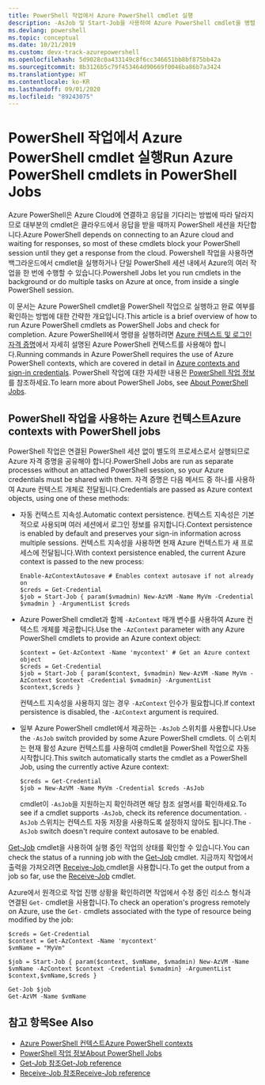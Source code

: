 ```yaml
---
title: PowerShell 작업에서 Azure PowerShell cmdlet 실행
description: -AsJob 및 Start-Job을 사용하여 Azure PowerShell cmdlet을 병렬 또는 백그라운드 작업으로 실행하는 방법에 대해 알아보세요.
ms.devlang: powershell
ms.topic: conceptual
ms.date: 10/21/2019
ms.custom: devx-track-azurepowershell
ms.openlocfilehash: 5d9028c0a433149c8f6cc346651bb8bf875bb42a
ms.sourcegitcommit: 8b3126b5c79f453464d90669f0046ba86b7a3424
ms.translationtype: HT
ms.contentlocale: ko-KR
ms.lasthandoff: 09/01/2020
ms.locfileid: "89243075"
---
```

# <a name="run-azure-powershell-cmdlets-in-powershell-jobs"></a><span data-ttu-id="01442-103">PowerShell 작업에서 Azure PowerShell cmdlet 실행</span><span class="sxs-lookup"><span data-stu-id="01442-103">Run Azure PowerShell cmdlets in PowerShell Jobs</span></span>

<span data-ttu-id="01442-104">Azure PowerShell은 Azure Cloud에 연결하고 응답을 기다리는 방법에 따라 달라지므로 대부분의 cmdlet은 클라우드에서 응답을 받을 때까지 PowerShell 세션을 차단합니다.</span><span class="sxs-lookup"><span data-stu-id="01442-104">Azure PowerShell depends on connecting to an Azure cloud and waiting for responses, so most of these cmdlets block your PowerShell session until they get a response from the cloud.</span></span>
<span data-ttu-id="01442-105">Powershell 작업을 사용하면 백그라운드에서 cmdlet을 실행하거나 단일 PowerShell 세션 내에서 Azure의 여러 작업을 한 번에 수행할 수 있습니다.</span><span class="sxs-lookup"><span data-stu-id="01442-105">Powershell Jobs let you run cmdlets in the background or do multiple tasks on Azure at once, from inside a single PowerShell session.</span></span>

<span data-ttu-id="01442-106">이 문서는 Azure PowerShell cmdlet을 PowerShell 작업으로 실행하고 완료 여부를 확인하는 방법에 대한 간략한 개요입니다.</span><span class="sxs-lookup"><span data-stu-id="01442-106">This article is a brief overview of how to run Azure PowerShell cmdlets as PowerShell Jobs and check for completion.</span></span> <span data-ttu-id="01442-107">Azure PowerShell에서 명령을 실행하려면 [Azure 컨텍스트 및 로그인 자격 증명](context-persistence.md)에서 자세히 설명된 Azure PowerShell 컨텍스트를 사용해야 합니다.</span><span class="sxs-lookup"><span data-stu-id="01442-107">Running commands in Azure PowerShell requires the use of Azure PowerShell contexts, which are covered in detail in [Azure contexts and sign-in credentials](context-persistence.md).</span></span>
<span data-ttu-id="01442-108">PowerShell 작업에 대한 자세한 내용은 [PowerShell 작업 정보](/powershell/module/microsoft.powershell.core/about/about_jobs)를 참조하세요.</span><span class="sxs-lookup"><span data-stu-id="01442-108">To learn more about PowerShell Jobs, see [About PowerShell Jobs](/powershell/module/microsoft.powershell.core/about/about_jobs).</span></span>

## <a name="azure-contexts-with-powershell-jobs"></a><span data-ttu-id="01442-109">PowerShell 작업을 사용하는 Azure 컨텍스트</span><span class="sxs-lookup"><span data-stu-id="01442-109">Azure contexts with PowerShell jobs</span></span>

<span data-ttu-id="01442-110">PowerShell 작업은 연결된 PowerShell 세션 없이 별도의 프로세스로서 실행되므로 Azure 자격 증명을 공유해야 합니다.</span><span class="sxs-lookup"><span data-stu-id="01442-110">PowerShell Jobs are run as separate processes without an attached PowerShell session, so your Azure credentials must be shared with them.</span></span> <span data-ttu-id="01442-111">자격 증명은 다음 메서드 중 하나를 사용하여 Azure 컨텍스트 개체로 전달됩니다.</span><span class="sxs-lookup"><span data-stu-id="01442-111">Credentials are passed as Azure context objects, using one of these methods:</span></span>

* <span data-ttu-id="01442-112">자동 컨텍스트 지속성.</span><span class="sxs-lookup"><span data-stu-id="01442-112">Automatic context persistence.</span></span> <span data-ttu-id="01442-113">컨텍스트 지속성은 기본적으로 사용되며 여러 세션에서 로그인 정보를 유지합니다.</span><span class="sxs-lookup"><span data-stu-id="01442-113">Context persistence is enabled by default and preserves your sign-in information across multiple sessions.</span></span> <span data-ttu-id="01442-114">컨텍스트 지속성을 사용하면 현재 Azure 컨텍스트가 새 프로세스에 전달됩니다.</span><span class="sxs-lookup"><span data-stu-id="01442-114">With context persistence enabled, the current Azure context is passed to the new process:</span></span>

  ```azurepowershell-interactive
  Enable-AzContextAutosave # Enables context autosave if not already on
  $creds = Get-Credential
  $job = Start-Job { param($vmadmin) New-AzVM -Name MyVm -Credential $vmadmin } -ArgumentList $creds
  ```

* <span data-ttu-id="01442-115">Azure PowerShell cmdlet과 함께 `-AzContext` 매개 변수를 사용하여 Azure 컨텍스트 개체를 제공합니다.</span><span class="sxs-lookup"><span data-stu-id="01442-115">Use the `-AzContext` parameter with any Azure PowerShell cmdlets to provide an Azure context object:</span></span>

  ```azurepowershell-interactive
  $context = Get-AzContext -Name 'mycontext' # Get an Azure context object
  $creds = Get-Credential
  $job = Start-Job { param($context, $vmadmin) New-AzVM -Name MyVm -AzContext $context -Credential $vmadmin} -ArgumentList $context,$creds }
  ```

  <span data-ttu-id="01442-116">컨텍스트 지속성을 사용하지 않는 경우 `-AzContext` 인수가 필요합니다.</span><span class="sxs-lookup"><span data-stu-id="01442-116">If context persistence is disabled, the `-AzContext` argument is required.</span></span>

* <span data-ttu-id="01442-117">일부 Azure PowerShell cmdlet에서 제공하는 `-AsJob` 스위치를 사용합니다.</span><span class="sxs-lookup"><span data-stu-id="01442-117">Use the `-AsJob` switch provided by some Azure PowerShell cmdlets.</span></span> <span data-ttu-id="01442-118">이 스위치는 현재 활성 Azure 컨텍스트를 사용하여 cmdlet을 PowerShell 작업으로 자동 시작합니다.</span><span class="sxs-lookup"><span data-stu-id="01442-118">This switch automatically starts the cmdlet as a PowerShell Job, using the currently active Azure context:</span></span>

  ```azurepowershell-interactive
  $creds = Get-Credential
  $job = New-AzVM -Name MyVm -Credential $creds -AsJob
  ```

  <span data-ttu-id="01442-119">cmdlet이 `-AsJob`을 지원하는지 확인하려면 해당 참조 설명서를 확인하세요.</span><span class="sxs-lookup"><span data-stu-id="01442-119">To see if a cmdlet supports `-AsJob`, check its reference documentation.</span></span> <span data-ttu-id="01442-120">`-AsJob` 스위치는 컨텍스트 자동 저장을 사용하도록 설정하지 않아도 됩니다.</span><span class="sxs-lookup"><span data-stu-id="01442-120">The `-AsJob` switch doesn't require context autosave to be enabled.</span></span>

<span data-ttu-id="01442-121">[Get-Job](/powershell/module/microsoft.powershell.core/get-job) cmdlet을 사용하여 실행 중인 작업의 상태를 확인할 수 있습니다.</span><span class="sxs-lookup"><span data-stu-id="01442-121">You can check the status of a running job with the [Get-Job](/powershell/module/microsoft.powershell.core/get-job) cmdlet.</span></span> <span data-ttu-id="01442-122">지금까지 작업에서 출력을 가져오려면 [Receive-Job ](/powershell/module/microsoft.powershell.core/receive-job) cmdlet을 사용합니다.</span><span class="sxs-lookup"><span data-stu-id="01442-122">To get the output from a job so far, use the [Receive-Job](/powershell/module/microsoft.powershell.core/receive-job) cmdlet.</span></span>

<span data-ttu-id="01442-123">Azure에서 원격으로 작업 진행 상황을 확인하려면 작업에서 수정 중인 리소스 형식과 연결된 `Get-` cmdlet을 사용합니다.</span><span class="sxs-lookup"><span data-stu-id="01442-123">To check an operation's progress remotely on Azure, use the `Get-` cmdlets associated with the type of resource being modified by the job:</span></span>

```azurepowershell-interactive
$creds = Get-Credential
$context = Get-AzContext -Name 'mycontext'
$vmName = "MyVm"

$job = Start-Job { param($context, $vmName, $vmadmin) New-AzVM -Name $vmName -AzContext $context -Credential $vmadmin} -ArgumentList $context,$vmName,$creds }

Get-Job $job
Get-AzVM -Name $vmName
```

## <a name="see-also"></a><span data-ttu-id="01442-124">참고 항목</span><span class="sxs-lookup"><span data-stu-id="01442-124">See Also</span></span>

* [<span data-ttu-id="01442-125">Azure PowerShell 컨텍스트</span><span class="sxs-lookup"><span data-stu-id="01442-125">Azure PowerShell contexts</span></span>](context-persistence.md)
* [<span data-ttu-id="01442-126">PowerShell 작업 정보</span><span class="sxs-lookup"><span data-stu-id="01442-126">About PowerShell Jobs</span></span>](/powershell/module/microsoft.powershell.core/about/about_jobs)
* [<span data-ttu-id="01442-127">Get-Job 참조</span><span class="sxs-lookup"><span data-stu-id="01442-127">Get-Job reference</span></span>](/powershell/module/microsoft.powershell.core/get-job)
* [<span data-ttu-id="01442-128">Receive-Job 참조</span><span class="sxs-lookup"><span data-stu-id="01442-128">Receive-Job reference</span></span>](/powershell/module/microsoft.powershell.core/receive-job)
